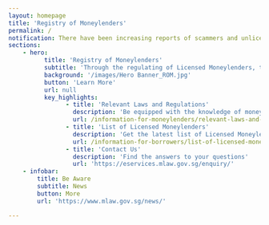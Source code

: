 ```yaml
---
layout: homepage
title: 'Registry of Moneylenders'
permalink: /
notification: There have been increasing reports of scammers and unlicensed moneylenders masquerading as licensed moneylenders. <a href="/information-for-borrowers/list-of-licensed-moneylenders-in-singapore/">Click here</a> for more info.
sections:
    - hero:
          title: 'Registry of Moneylenders'
          subtitle: 'Through the regulating of Licensed Moneylenders, the Registry of Moneylenders cultivates a safe and professional moneylending industry in Singapore'
          background: '/images/Hero Banner_ROM.jpg'
          button: 'Learn More'
          url: null
          key_highlights:
                - title: 'Relevant Laws and Regulations'
                  description: 'Be equipped with the knowledge of moneylending legislation in Singapore'
                  url: /information-for-moneylenders/relevant-laws-and-regulations/
                - title: 'List of Licensed Moneylenders'
                  description: 'Get the latest list of Licensed Moneylenders in Singapore'
                  url: /information-for-borrowers/list-of-licensed-moneylenders-in-singapore/
                - title: 'Contact Us'
                  description: 'Find the answers to your questions'
                  url: 'https://eservices.mlaw.gov.sg/enquiry/'
    - infobar:
        title: Be Aware
        subtitle: News
        button: More
        url: 'https://www.mlaw.gov.sg/news/'

---
```


